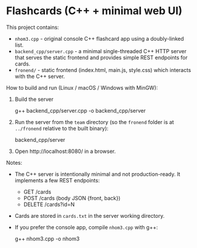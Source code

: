 # Flashcards (C++ + minimal web UI)

This project contains:

- `nhom3.cpp` - original console C++ flashcard app using a doubly-linked list.
- `backend_cpp/server.cpp` - a minimal single-threaded C++ HTTP server that serves the static frontend and provides simple REST endpoints for cards.
- `fronend/` - static frontend (index.html, main.js, style.css) which interacts with the C++ server.

How to build and run (Linux / macOS / Windows with MinGW):

1. Build the server

   g++ backend_cpp/server.cpp -o backend_cpp/server

2. Run the server from the `team` directory (so the `fronend` folder is at `../fronend` relative to the built binary):

   backend_cpp/server

3. Open http://localhost:8080/ in a browser.

Notes:
- The C++ server is intentionally minimal and not production-ready. It implements a few REST endpoints:
  - GET /cards
  - POST /cards  (body JSON {front, back})
  - DELETE /cards?id=N
- Cards are stored in `cards.txt` in the server working directory.
- If you prefer the console app, compile `nhom3.cpp` with g++:

   g++ nhom3.cpp -o nhom3

